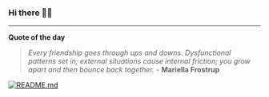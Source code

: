 ### Hi there 👋🏻


---

**Quote of the day**

> *Every friendship goes through ups and downs. Dysfunctional patterns set in; external situations cause internal friction; you grow apart and then bounce back together.* - **Mariella Frostrup** 

[![README.md](https://github.com/marcolovazzano/marcolovazzano/actions/workflows/readme.yml/badge.svg?branch=main)](https://github.com/marcolovazzano/marcolovazzano/actions/workflows/readme.yml)
